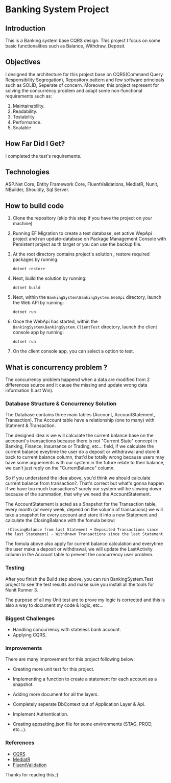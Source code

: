 
# Banking System Project

## Introduction

This is a Banking system base CQRS design. This project I focus on some basic functionalities such as Balance, Withdraw, Deposit.

## Objectives

I designed the architecture for this project base on CQRS(Command Query Responsibility Segregation), Repository pattern and few software principals such as SOLID, Seperate of concern. Moreover, this project represent for solving the concurrency problem and adapt some non-functional requirements such as:

1. Maintainability.
2. Readability.
3. Testability.
4. Performance.
5. Scalable

## How Far Did I Get?

I completed the test's requirements.

## Technologies

ASP.Net Core, Entity Framework Core, FluentValidations, MediatR, Nunit, NBuilder, Shouldly, Sql Server. 

## How to build code

  1. Clone the repository (skip this step if you have the project on your machine)
  
  2. Running EF Migration to create a test database, set active WepApi project and run update-database on Package Management Console with Persistent project as th target or you can use the backup file.  
  
  3. At the root directory contains project's solution , restore required packages by running:
     ```
     dotnet restore
     ```
  4. Next, build the solution by running:
     ```
     dotnet build
     ```
  5. Next, within the `BankingSystem\BankingSystem.WebApi` directory, launch the Web API by running:
     ```
     dotnet run
     ```
  6. Once the WebApi has started, within the `BankingSystem\BankingSystem.ClientTest` directory, launch the client console app by running:
     ```
	 dotnet run
	 ```
  7. On the client console app, you can select a option to test.

## What is concurrency problem ?

The concurrency problem happend when a data are modified from 2 differences source and it cause the missing and update wrong data information (Last Win).

### Database Structure & Concurrency Solution

The Database contains three main tables (Account, AccountStatement, Transaction). The Account table have a relationship (one to many) with Statment & Transaction.

The designed idea is we will calculate the current balance base on the accoount's transactions because there is not "Current State" concept in Banking, Finance, Insurrance or Trading, etc... field, if we calculate the current balance eveytime the user do a deposit or withdrawal and store it back to current balance column, that'd be totally wrong because users may have some arguements with our system in the future relate to their balance, we can't just reply on the "CurrentBalance" column.

So if you understand the idea above, you'd think we should calculate current balance from transaction?. That's correct but what's gonna happen if we have too much transactions? surely our system will be slowing down because of the summation, that why we need the AccountStatement. 

The AccountStatement is acted as a Snapshot for the Transaction table, every month (or every week, depend on the volumn of transacions) we will take a snapshot for every account and store it into a new Statement and calculate the ClosingBalance with the fomula below:

```
 (ClosingBalance from last Statement + Deposited Transactions since the last Statement) - Withdrawn Transactions since the last Statement
```
The fomula above also apply for current balance calculation and everytime the user make a deposit or withdrawal, we will update the LastActivity column in the Account table to prevent the concurrency user problem.

### Testing

After you finish the Build step above, you can run BankingSystem.Test project to see the test results and make sure you install all the tools for Nunit Runner 3.

The purpose of all my Unit test are to prove my logic is corrected and this is also a way to document my code & logic, etc...

### Biggest Challenges

- Handling concurrency with stateless bank account.
- Applying CQRS.

### Improvements
There are many improvement for this project following below:

+ Creating more unit test for this project.

+ Implementing a function to create a statement for each account as a snapshot. 

+ Adding more document for all the layers.

+ Completely seperate DbContext out of Application Layer & Api.

+ Implement Authentication.

+ Creating appsetting.json file for some environments (STAG, PROD, etc...). 

### References
* [CQRS](https://martinfowler.com/bliki/CQRS.html)
* [MediatR](https://github.com/jbogard/MediatR)
* [FluentValidation](https://github.com/JeremySkinner/FluentValidation)
 
Thanks for reading this.;)



